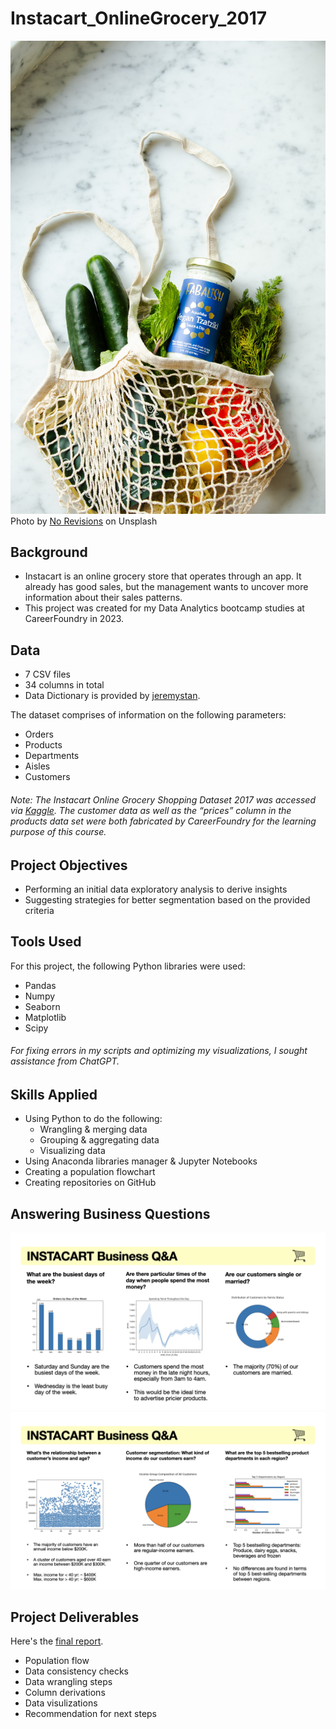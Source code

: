 # Instacart_OnlineGrocery_2017
![Photo by No Revisions on Unsplash](https://github.com/PeiMeiLee/portfolio/blob/main/assets/img/no-revisions-ixS7UCRJTdM-unsplash.jpg)
Photo by [No  Revisions](https://unsplash.com/photos/great-value-green-beans-can-ixS7UCRJTdM?utm_content=creditShareLink&utm_medium=referral&utm_source=unsplash) on Unsplash

## Background
- Instacart is an online grocery store that operates through an app. It already has good sales, but the management wants to uncover more information about their sales patterns.
- This project was created for my Data Analytics bootcamp studies at CareerFoundry in 2023.
  
## Data
- 7 CSV files
- 34 columns in total
- Data Dictionary is provided by [jeremystan](https://gist.github.com/jeremystan/c3b39d947d9b88b3ccff3147dbcf6c6b).

The dataset comprises of information on the following parameters:
* Orders
* Products
* Departments
* Aisles
* Customers
###### Note: The Instacart Online Grocery Shopping Dataset 2017 was accessed via [Kaggle](https://www.kaggle.com/datasets/psparks/instacart-market-basket-analysis). The customer data as well as the “prices” column in the products data set were both fabricated by CareerFoundry for the learning purpose of this course.

## Project Objectives
- Performing an initial data exploratory analysis to derive insights
- Suggesting strategies for better segmentation based on the provided criteria
  
## Tools Used
For this project, the following Python libraries were used:
* Pandas
* Numpy
* Seaborn
* Matplotlib
* Scipy
###### For fixing errors in my scripts and optimizing my visualizations, I sought assistance from ChatGPT. 

## Skills Applied
- Using Python to do the following:
  - Wrangling & merging data
  - Grouping & aggregating data
  - Visualizing data
- Using Anaconda libraries manager & Jupyter Notebooks
- Creating a population flowchart
- Creating repositories on GitHub

## Answering Business Questions
![INSTA2](https://github.com/PeiMeiLee/portfolio/blob/main/assets/INSTA/%E2%80%8EINSTA.%E2%80%8E002.jpeg)
![INSTA3](https://github.com/PeiMeiLee/portfolio/blob/main/assets/INSTA/%E2%80%8EINSTA.%E2%80%8E003.jpeg)

## Project Deliverables
Here's the [final report](https://github.com/PeiMeiLee/portfolio/blob/main/assets/INSTA/A4_final_report_Lee.xlsx).
-  Population flow
-  Data consistency checks
-  Data wrangling steps
-  Column derivations
-  Data visulizations
-  Recommendation for next steps 
